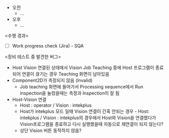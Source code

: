 - 오전
	- ...
- 오후
	- ...

<수행 경과>
- [ ] Work progress check (Jira) - SQA

<장비 테스트 중 발견한 버그>
- Host Vision 연결된 상태에서 Vision Job Teaching 중에 Host 프로그램이 종료되어 연결이 끊기는 경우 Teaching 화면이 남아있음
- Component2D가 측정되지 않음 (Invalid)
	- Job teaching 화면에 들어가서 Processing sequence에서 Run inspection을 눌렀을때는 측정과 Inspection이 잘 됨
- Host-Vision 연결
	- Host : operator / Vision : intekplus
	- Host가 intekplus 모드 일때 Vision 연결이 간혹 안되는 경우 - Host: intekplus / Vision : intekplus의 경우에서 Host와 Vision을 연결했다가 Vision프로그램을 종료하고 다시 실행했을때 자동으로 재연결이 되지 않는다?
	- 상단 Vision 버튼 동작하지 않음?